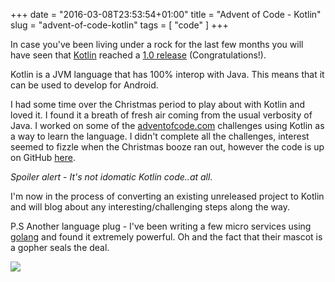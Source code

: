 +++
date = "2016-03-08T23:53:54+01:00"
title = "Advent of Code - Kotlin"
slug = "advent-of-code-kotlin"
tags = [ "code" ]
+++

In case you've been living under a rock for the last few months you will have seen that [Kotlin](https://kotlinlang.org/) reached a [1.0 release](http://blog.jetbrains.com/kotlin/2016/02/kotlin-1-0-released-pragmatic-language-for-jvm-and-android/) (Congratulations!).

Kotlin is a JVM language that has 100% interop with Java. This means that it can be used to develop for Android.

I had some time over the Christmas period to play about with Kotlin and loved it. I found it a breath of fresh air coming from the usual verbosity of Java.
I worked on some of the [adventofcode.com](http://adventofcode.com/) challenges using Kotlin as a way to learn the language. I didn't complete all the challenges, interest seemed to fizzle when the Christmas booze ran out, however the code is up on GitHub [here](https://github.com/JonathonFry/AdventOfCode).

*Spoiler alert - It's not idomatic Kotlin code..at all.*

I'm now in the process of converting an existing unreleased project to Kotlin and will blog about any interesting/challenging steps along the way.

P.S Another language plug - I've been writing a few micro services using [golang](https://golang.org/) and found it extremely powerful. Oh and the fact that their mascot is a gopher seals the deal.


![](https://golang.org/doc/gopher/frontpage.png)
